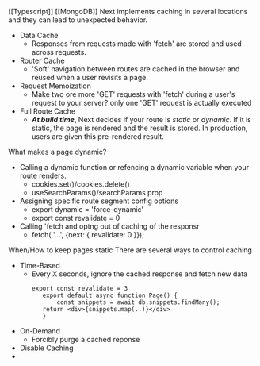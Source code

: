 [[Typescript]] [[MongoDB]]
Next implements caching in several locations and they can lead to unexpected behavior.

- Data Cache
	- Responses from requests made with 'fetch' are stored and used across requests.
- Router Cache
	- 'Soft' navigation between routes are cached in the browser and reused when a user revisits a page.
- Request Memoization
	- Make two ore more 'GET' requests with 'fetch' during a user's request to your server? only one 'GET' request is actually executed 
- Full Route Cache
	- **_At build time_**, Next decides if your route is _static_ or _dynamic_. If it is static, the page is rendered and the result is stored. In production, users are given this pre-rendered result. 

What makes a page dynamic?
- Calling a dynamic function or refencing a dynamic variable when your route renders.
	- cookies.set()/cookies.delete()
	- useSearchParams()/searchParams prop
- Assigning specific route segment config options
	- export dynamic = 'force-dynamic'
	- export const revalidate = 0
- Calling 'fetch and optng out of caching of the responsr
	- fetch( '...', {next: { revalidate: 0 }});

When/How to keep pages static
There are several ways to control caching

- Time-Based
	- Every X seconds, ignore the cached response and fetch new data
		 ```
		 export const revalidate = 3
		    export default async function Page() {
			    const snippets = await db.snippets.findMany();
			return <div>{snippets.map(..)}</div>
		    }
		 ```
- On-Demand
	- Forcibly purge a cached reponse
- Disable Caching
-